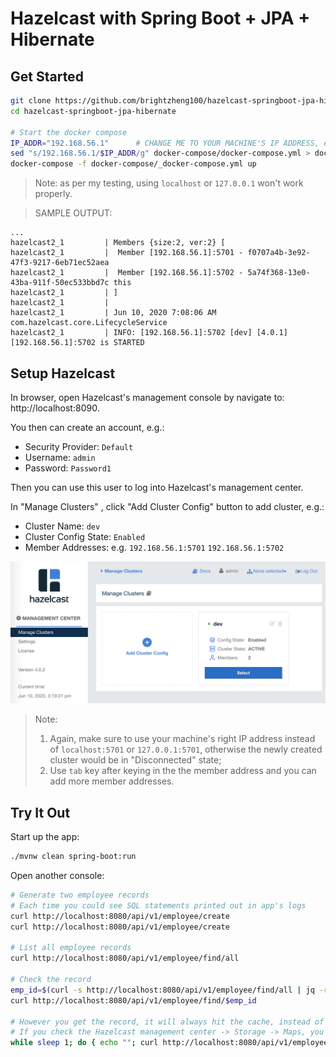 # Hazelcast with Spring Boot + JPA + Hibernate

## Get Started

```sh
git clone https://github.com/brightzheng100/hazelcast-springboot-jpa-hibernate.git
cd hazelcast-springboot-jpa-hibernate

# Start the docker compose
IP_ADDR="192.168.56.1"      # CHANGE ME TO YOUR MACHINE'S IP ADDRESS, e.g. 192.168.56.1
sed "s/192.168.56.1/$IP_ADDR/g" docker-compose/docker-compose.yml > docker-compose/_docker-compose.yml
docker-compose -f docker-compose/_docker-compose.yml up
```

> Note: as per my testing, using `localhost` or `127.0.0.1` won't work properly.

> SAMPLE OUTPUT:

```
...
hazelcast2_1         | Members {size:2, ver:2} [
hazelcast2_1         | 	Member [192.168.56.1]:5701 - f0707a4b-3e92-47f3-9217-6eb71ec52aea
hazelcast2_1         | 	Member [192.168.56.1]:5702 - 5a74f368-13e0-43ba-911f-50ec533bbd7c this
hazelcast2_1         | ]
hazelcast2_1         |
hazelcast2_1         | Jun 10, 2020 7:08:06 AM com.hazelcast.core.LifecycleService
hazelcast2_1         | INFO: [192.168.56.1]:5702 [dev] [4.0.1] [192.168.56.1]:5702 is STARTED
```


## Setup Hazelcast

In browser, open Hazelcast's management console by navigate to: http://localhost:8090.

You then can create an account, e.g.:
- Security Provider: `Default`
- Username: `admin`
- Password: `Password1`

Then you can use this user to log into Hazelcast's management center.

In "Manage Clusters" , click "Add Cluster Config" button to add cluster, e.g.:
- Cluster Name: `dev`
- Cluster Config State: `Enabled`
- Member Addresses: e.g. `192.168.56.1:5701` `192.168.56.1:5702`

![misc/cluster.png](misc/cluster.png)

> Note: 
> 1. Again, make sure to use your machine's right IP address instead of `localhost:5701` or `127.0.0.1:5701`, otherwise the newly created cluster would be in "Disconnected" state;
> 2. Use `tab` key after keying in the the member address and you can add more member addresses.


## Try It Out

Start up the app:

```sh
./mvnw clean spring-boot:run
```

Open another console:

```sh
# Generate two employee records
# Each time you could see SQL statements printed out in app's logs
curl http://localhost:8080/api/v1/employee/create
curl http://localhost:8080/api/v1/employee/create

# List all employee records
curl http://localhost:8080/api/v1/employee/find/all

# Check the record
emp_id=$(curl -s http://localhost:8080/api/v1/employee/find/all | jq -r '.[0].empId')
curl http://localhost:8080/api/v1/employee/find/$emp_id

# However you get the record, it will always hit the cache, instead of querying the database
# If you check the Hazelcast management center -> Storage -> Maps, you could see the hits
while sleep 1; do { echo ""; curl http://localhost:8080/api/v1/employee/find/$emp_id } done
```
